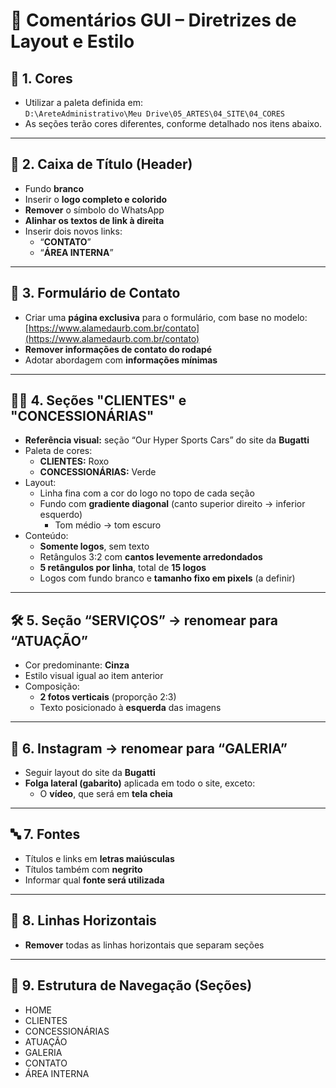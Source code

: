 # 📝 Comentários GUI – Diretrizes de Layout e Estilo

## 🎨 1. Cores
- Utilizar a paleta definida em:  
  `D:\AreteAdministrativo\Meu Drive\05_ARTES\04_SITE\04_CORES`
- As seções terão cores diferentes, conforme detalhado nos itens abaixo.

---

## 🧱 2. Caixa de Título (Header)
- Fundo **branco**
- Inserir o **logo completo e colorido**
- **Remover** o símbolo do WhatsApp
- **Alinhar os textos de link à direita**
- Inserir dois novos links:
  - “**CONTATO**”
  - “**ÁREA INTERNA**”

---

## 📨 3. Formulário de Contato
- Criar uma **página exclusiva** para o formulário, com base no modelo:  
  [https://www.alamedaurb.com.br/contato](https://www.alamedaurb.com.br/contato)
- **Remover informações de contato do rodapé**
- Adotar abordagem com **informações mínimas**

---

## 🧑‍💼 4. Seções "CLIENTES" e "CONCESSIONÁRIAS"
- **Referência visual:** seção “Our Hyper Sports Cars” do site da **Bugatti**
- Paleta de cores:
  - **CLIENTES:** Roxo
  - **CONCESSIONÁRIAS:** Verde
- Layout:
  - Linha fina com a cor do logo no topo de cada seção
  - Fundo com **gradiente diagonal** (canto superior direito → inferior esquerdo)
    - Tom médio → tom escuro
- Conteúdo:
  - **Somente logos**, sem texto
  - Retângulos 3:2 com **cantos levemente arredondados**
  - **5 retângulos por linha**, total de **15 logos**
  - Logos com fundo branco e **tamanho fixo em pixels** (a definir)

---

## 🛠️ 5. Seção “SERVIÇOS” → renomear para “ATUAÇÃO”
- Cor predominante: **Cinza**
- Estilo visual igual ao item anterior
- Composição:
  - **2 fotos verticais** (proporção 2:3)
  - Texto posicionado à **esquerda** das imagens

---

## 📸 6. Instagram → renomear para “GALERIA”
- Seguir layout do site da **Bugatti**
- **Folga lateral (gabarito)** aplicada em todo o site, exceto:
  - O **vídeo**, que será em **tela cheia**

---

## 🔤 7. Fontes
- Títulos e links em **letras maiúsculas**
- Títulos também com **negrito**
- Informar qual **fonte será utilizada**

---

## 🧱 8. Linhas Horizontais
- **Remover** todas as linhas horizontais que separam seções

---

## 📄 9. Estrutura de Navegação (Seções)
- HOME
- CLIENTES
- CONCESSIONÁRIAS
- ATUAÇÃO
- GALERIA
- CONTATO
- ÁREA INTERNA
